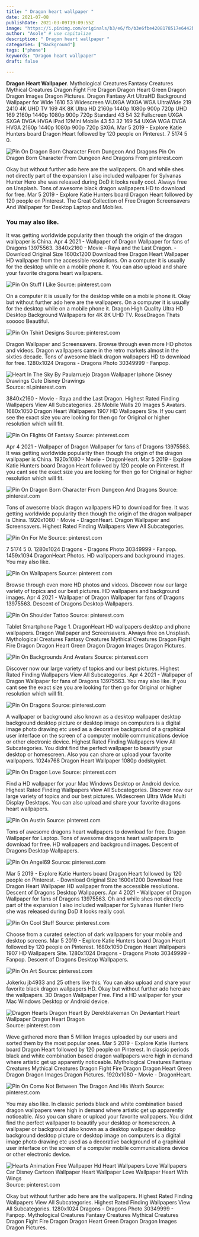 ```yaml
---
title: " Dragon heart wallpaper "
date: 2021-07-08
publishDate: 2021-03-09T19:09:55Z
image: "https://i.pinimg.com/originals/b3/e6/fb/b3e6fbe4208178517e6442bf5425931d.jpg"
author: "Asole" # use capitalize
description: " Dragon heart wallpaper "
categories: ["Background"]
tags: ["phone"]
keywords: "Dragon heart wallpaper"
draft: false

---
```



**Dragon Heart Wallpaper**. Mythological Creatures Fantasy Creatures Mythical Creatures Dragon Fight Fire Dragon Dragon Heart Green Dragon Dragon Images Dragon Pictures. Dragon Fantasy Art UltraHD Background Wallpaper for Wide 1610 53 Widescreen WUXGA WXGA WGA UltraWide 219 2410 4K UHD TV 169 4K 8K Ultra HD 2160p 1440p 1080p 900p 720p UHD 169 2160p 1440p 1080p 900p 720p Standard 43 54 32 Fullscreen UXGA SXGA DVGA HVGA iPad 12Mini Mobile 43 53 32 169 54 UXGA WGA DVGA HVGA 2160p 1440p 1080p 900p 720p SXGA. Mar 5 2019 - Explore Katie Hunters board Dragon Heart followed by 120 people on Pinterest. 7 5174 5 0.

![Pin On Dragon Born Character From Dungeon And Dragons](https://i.pinimg.com/originals/58/2f/34/582f3455574e4b49f308c59069af4425.jpg "Pin On Dragon Born Character From Dungeon And Dragons")
Pin On Dragon Born Character From Dungeon And Dragons From pinterest.com


Okay but without further ado here are the wallpapers. Oh and while shes not directly part of the expansion I also included wallpaper for Sylvanas Hunter Hero she was released during DoD it looks really cool. Always free on Unsplash. Tons of awesome black dragon wallpapers HD to download for free. Mar 5 2019 - Explore Katie Hunters board Dragon Heart followed by 120 people on Pinterest. The Great Collection of Free Dragon Screensavers And Wallpaper for Desktop Laptop and Mobiles.

### You may also like.

It was getting worldwide popularity then though the origin of the dragon wallpaper is China. Apr 4 2021 - Wallpaper of Dragon Wallpaper for fans of Dragons 13975563. 3840x2160 - Movie - Raya and the Last Dragon. - Download Original Size 1600x1200 Download free Dragon Heart Wallpaper HD wallpaper from the accessible resolutions. On a computer it is usually for the desktop while on a mobile phone it. You can also upload and share your favorite dragons heart wallpapers.


![Pin On Stuff I Like](https://i.pinimg.com/originals/5b/ab/62/5bab6224b0d088e5e8471bc294a87084.jpg "Pin On Stuff I Like")
Source: pinterest.com

On a computer it is usually for the desktop while on a mobile phone it. Okay but without further ado here are the wallpapers. On a computer it is usually for the desktop while on a mobile phone it. Dragon High Quality Ultra HD Desktop Background Wallpapers for 4K 8K UHD TV. RoseDragon Thats sooooo Beautiful.

![Pin On Tshirt Designs](https://i.pinimg.com/originals/64/b8/dd/64b8dd33d39e38914fede46f88c06bc6.jpg "Pin On Tshirt Designs")
Source: pinterest.com

Dragon Wallpaper and Screensavers. Browse through even more HD photos and videos. Dragon wallpapers came in the retro markets almost in the sixties decade. Tons of awesome black dragon wallpapers HD to download for free. 1280x1024 Dragons - Dragons Photo 30349999 - Fanpop.

![Heart In The Sky By Paularruejo Dragon Wallpaper Iphone Disney Drawings Cute Disney Drawings](https://i.pinimg.com/originals/a9/a8/35/a9a835dc9379695d9b9594c1c0860947.jpg "Heart In The Sky By Paularruejo Dragon Wallpaper Iphone Disney Drawings Cute Disney Drawings")
Source: nl.pinterest.com

3840x2160 - Movie - Raya and the Last Dragon. Highest Rated Finding Wallpapers View All Subcategories. 28 Mobile Walls 20 Images 5 Avatars. 1680x1050 Dragon Heart Wallpapers 1907 HD Wallpapers Site. If you cant see the exact size you are looking for then go for Original or higher resolution which will fit.

![Pin On Flights Of Fantasy](https://i.pinimg.com/originals/a2/53/f7/a253f76c3f0eb7fff8bcb84224d072b7.png "Pin On Flights Of Fantasy")
Source: pinterest.com

Apr 4 2021 - Wallpaper of Dragon Wallpaper for fans of Dragons 13975563. It was getting worldwide popularity then though the origin of the dragon wallpaper is China. 1920x1080 - Movie - DragonHeart. Mar 5 2019 - Explore Katie Hunters board Dragon Heart followed by 120 people on Pinterest. If you cant see the exact size you are looking for then go for Original or higher resolution which will fit.

![Pin On Dragon Born Character From Dungeon And Dragons](https://i.pinimg.com/originals/58/2f/34/582f3455574e4b49f308c59069af4425.jpg "Pin On Dragon Born Character From Dungeon And Dragons")
Source: pinterest.com

Tons of awesome black dragon wallpapers HD to download for free. It was getting worldwide popularity then though the origin of the dragon wallpaper is China. 1920x1080 - Movie - DragonHeart. Dragon Wallpaper and Screensavers. Highest Rated Finding Wallpapers View All Subcategories.

![Pin On For Me](https://i.pinimg.com/originals/47/d3/32/47d3327c23d964faa0ae43db0e246d18.jpg "Pin On For Me")
Source: pinterest.com

7 5174 5 0. 1280x1024 Dragons - Dragons Photo 30349999 - Fanpop. 1459x1094 DragonHeart Photos. HD wallpapers and background images. You may also like.

![Pin On Wallpapers](https://i.pinimg.com/originals/b7/64/02/b76402ab9615167baf9cf4a648431fb6.jpg "Pin On Wallpapers")
Source: pinterest.com

Browse through even more HD photos and videos. Discover now our large variety of topics and our best pictures. HD wallpapers and background images. Apr 4 2021 - Wallpaper of Dragon Wallpaper for fans of Dragons 13975563. Descent of Dragons Desktop Wallpapers.

![Pin On Shoulder Tattoo](https://i.pinimg.com/474x/47/c3/d9/47c3d97fd1f60eb7747aeb3472593af3.jpg "Pin On Shoulder Tattoo")
Source: pinterest.com

Tablet Smartphone Page 1. DragonHeart HD wallpapers desktop and phone wallpapers. Dragon Wallpaper and Screensavers. Always free on Unsplash. Mythological Creatures Fantasy Creatures Mythical Creatures Dragon Fight Fire Dragon Dragon Heart Green Dragon Dragon Images Dragon Pictures.

![Pin On Backgrounds And Avatars](https://i.pinimg.com/originals/93/75/3b/93753b955acf0fae75b5a05e9721fb60.jpg "Pin On Backgrounds And Avatars")
Source: pinterest.com

Discover now our large variety of topics and our best pictures. Highest Rated Finding Wallpapers View All Subcategories. Apr 4 2021 - Wallpaper of Dragon Wallpaper for fans of Dragons 13975563. You may also like. If you cant see the exact size you are looking for then go for Original or higher resolution which will fit.

![Pin On Dragons](https://i.pinimg.com/originals/b8/c8/59/b8c85956a639eb9cb9a2b1303a18f8bc.jpg "Pin On Dragons")
Source: pinterest.com

A wallpaper or background also known as a desktop wallpaper desktop background desktop picture or desktop image on computers is a digital image photo drawing etc used as a decorative background of a graphical user interface on the screen of a computer mobile communications device or other electronic device. Highest Rated Finding Wallpapers View All Subcategories. You didnt find the perfect wallpaper to beautify your desktop or homescreen. Also you can share or upload your favorite wallpapers. 1024x768 Dragon Heart Wallpaper 1080p dodskypict.

![Pin On Dragon Love](https://i.pinimg.com/originals/2c/a5/52/2ca552d33e25736571714904fcf42bd7.jpg "Pin On Dragon Love")
Source: pinterest.com

Find a HD wallpaper for your Mac Windows Desktop or Android device. Highest Rated Finding Wallpapers View All Subcategories. Discover now our large variety of topics and our best pictures. Widescreen Ultra Wide Multi Display Desktops. You can also upload and share your favorite dragons heart wallpapers.

![Pin On Austin](https://i.pinimg.com/originals/a8/87/7e/a8877e8e3e2f15605f4795c0877b5ab1.jpg "Pin On Austin")
Source: pinterest.com

Tons of awesome dragons heart wallpapers to download for free. Dragon Wallpaper for Laptop. Tons of awesome dragons heart wallpapers to download for free. HD wallpapers and background images. Descent of Dragons Desktop Wallpapers.

![Pin On Angel69](https://i.pinimg.com/474x/59/3f/20/593f200617858ed2955ca6e0a8026be6.jpg "Pin On Angel69")
Source: pinterest.com

Mar 5 2019 - Explore Katie Hunters board Dragon Heart followed by 120 people on Pinterest. - Download Original Size 1600x1200 Download free Dragon Heart Wallpaper HD wallpaper from the accessible resolutions. Descent of Dragons Desktop Wallpapers. Apr 4 2021 - Wallpaper of Dragon Wallpaper for fans of Dragons 13975563. Oh and while shes not directly part of the expansion I also included wallpaper for Sylvanas Hunter Hero she was released during DoD it looks really cool.

![Pin On Cool Stuff](https://i.pinimg.com/originals/7c/52/37/7c52370aacb8d87cffb9ebceb874a51c.jpg "Pin On Cool Stuff")
Source: pinterest.com

Choose from a curated selection of dark wallpapers for your mobile and desktop screens. Mar 5 2019 - Explore Katie Hunters board Dragon Heart followed by 120 people on Pinterest. 1680x1050 Dragon Heart Wallpapers 1907 HD Wallpapers Site. 1280x1024 Dragons - Dragons Photo 30349999 - Fanpop. Descent of Dragons Desktop Wallpapers.

![Pin On Art](https://i.pinimg.com/originals/55/fe/ec/55feec8846d2fbafae96db5febdc277d.png "Pin On Art")
Source: pinterest.com

Jokerku jb4933 and 25 others like this. You can also upload and share your favorite black dragon wallpapers HD. Okay but without further ado here are the wallpapers. 3D Dragon Wallpaper Free. Find a HD wallpaper for your Mac Windows Desktop or Android device.

![Dragon Hearts Dragon Heart By Derekblakeman On Deviantart Heart Wallpaper Dragon Heart Dragon](https://i.pinimg.com/originals/1d/42/7c/1d427cf9ceea9f8cff2bdeed8ba69251.jpg "Dragon Hearts Dragon Heart By Derekblakeman On Deviantart Heart Wallpaper Dragon Heart Dragon")
Source: pinterest.com

Weve gathered more than 5 Million Images uploaded by our users and sorted them by the most popular ones. Mar 5 2019 - Explore Katie Hunters board Dragon Heart followed by 120 people on Pinterest. In classic periods black and white combination based dragon wallpapers were high in demand where artistic get up apparently noticeable. Mythological Creatures Fantasy Creatures Mythical Creatures Dragon Fight Fire Dragon Dragon Heart Green Dragon Dragon Images Dragon Pictures. 1920x1080 - Movie - DragonHeart.

![Pin On Come Not Between The Dragon And His Wrath](https://i.pinimg.com/originals/e2/a1/97/e2a197729ae9b6267b9ebdaf5cb57e4d.jpg "Pin On Come Not Between The Dragon And His Wrath")
Source: pinterest.com

You may also like. In classic periods black and white combination based dragon wallpapers were high in demand where artistic get up apparently noticeable. Also you can share or upload your favorite wallpapers. You didnt find the perfect wallpaper to beautify your desktop or homescreen. A wallpaper or background also known as a desktop wallpaper desktop background desktop picture or desktop image on computers is a digital image photo drawing etc used as a decorative background of a graphical user interface on the screen of a computer mobile communications device or other electronic device.

![Hearts Animation Free Wallpaper Hd Heart Wallpapers Love Wallpapers Car Disney Cartoon Wallpaper Heart Wallpaper Love Wallpaper Heart With Wings](https://i.pinimg.com/originals/b3/e6/fb/b3e6fbe4208178517e6442bf5425931d.jpg "Hearts Animation Free Wallpaper Hd Heart Wallpapers Love Wallpapers Car Disney Cartoon Wallpaper Heart Wallpaper Love Wallpaper Heart With Wings")
Source: pinterest.com

Okay but without further ado here are the wallpapers. Highest Rated Finding Wallpapers View All Subcategories. Highest Rated Finding Wallpapers View All Subcategories. 1280x1024 Dragons - Dragons Photo 30349999 - Fanpop. Mythological Creatures Fantasy Creatures Mythical Creatures Dragon Fight Fire Dragon Dragon Heart Green Dragon Dragon Images Dragon Pictures.

